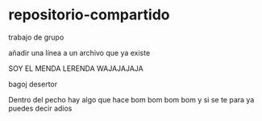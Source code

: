repositorio-compartido
======================

trabajo de grupo

añadir una línea a un archivo que ya existe

SOY EL MENDA LERENDA WAJAJAJAJA

bagoj desertor

Dentro del pecho hay algo que hace bom bom bom bom y si se te para ya puedes
decir adios
